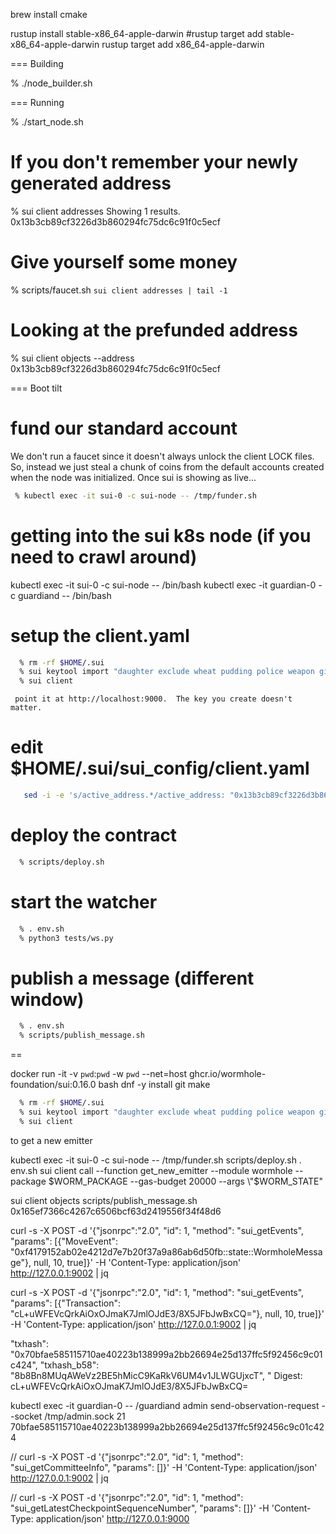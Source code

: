 brew install cmake

 rustup install stable-x86_64-apple-darwin
 #rustup target add stable-x86_64-apple-darwin
 rustup target add x86_64-apple-darwin

=== Building

  % ./node_builder.sh

=== Running

  % ./start_node.sh

# If you don't remember your newly generated address

   % sui client addresses
   Showing 1 results.
   0x13b3cb89cf3226d3b860294fc75dc6c91f0c5ecf

# Give yourself some money

   % scripts/faucet.sh `sui client addresses | tail -1`

# Looking at the prefunded address

   % sui client objects --address 0x13b3cb89cf3226d3b860294fc75dc6c91f0c5ecf

=== Boot tilt

# fund our standard account

 We don't run a faucet since it doesn't always unlock the client LOCK files.  So, instead we just steal a chunk of coins
 from the default accounts created when the node was initialized.  Once sui is showing as live...

``` sh
 % kubectl exec -it sui-0 -c sui-node -- /tmp/funder.sh
```

# getting into the sui k8s node (if you need to crawl around)

   kubectl exec -it sui-0 -c sui-node -- /bin/bash
   kubectl exec -it guardian-0 -c guardiand -- /bin/bash

# setup the client.yaml

``` sh
  % rm -rf $HOME/.sui
  % sui keytool import "daughter exclude wheat pudding police weapon giggle taste space whip satoshi occur" ed25519
  % sui client
```
     point it at http://localhost:9000.  The key you create doesn't matter.

# edit $HOME/.sui/sui_config/client.yaml

``` sh
   sed -i -e 's/active_address.*/active_address: "0x13b3cb89cf3226d3b860294fc75dc6c91f0c5ecf"/' ~/.sui/sui_config/client.yaml 
```


# deploy the contract

``` sh
  % scripts/deploy.sh
```

# start the watcher

``` sh
  % . env.sh
  % python3 tests/ws.py
```

# publish a message (different window)

``` sh
  % . env.sh
  % scripts/publish_message.sh
```

==

docker run -it -v `pwd`:`pwd` -w `pwd` --net=host ghcr.io/wormhole-foundation/sui:0.16.0 bash
dnf -y install git make

``` sh
  % rm -rf $HOME/.sui
  % sui keytool import "daughter exclude wheat pudding police weapon giggle taste space whip satoshi occur" secp256k1
  % sui client
```

to get a new emitter

  kubectl exec -it sui-0 -c sui-node -- /tmp/funder.sh
  scripts/deploy.sh
  . env.sh
  sui client call --function get_new_emitter --module wormhole --package $WORM_PACKAGE --gas-budget 20000 --args \"$WORM_STATE\" 

  sui client objects
  scripts/publish_message.sh 0x165ef7366c4267c6506bcf63d2419556f34f48d6


curl -s -X POST -d '{"jsonrpc":"2.0", "id": 1, "method": "sui_getEvents", "params": [{"MoveEvent": "0xf4179152ab02e4212d7e7b20f37a9a86ab6d50fb::state::WormholeMessage"}, null, 10, true]}' -H 'Content-Type: application/json' http://127.0.0.1:9002 | jq

curl -s -X POST -d '{"jsonrpc":"2.0", "id": 1, "method": "sui_getEvents", "params": [{"Transaction": "cL+uWFEVcQrkAiOxOJmaK7JmlOJdE3/8X5JFbJwBxCQ="}, null, 10, true]}' -H 'Content-Type: application/json' http://127.0.0.1:9002 | jq

"txhash": "0x70bfae585115710ae40223b138999a2bb26694e25d137ffc5f92456c9c01c424", "txhash_b58": "8b8Bn8MUqAWeVz2BE5hMicC9KaRkV6UM4v1JLWGUjxcT", "
Digest: cL+uWFEVcQrkAiOxOJmaK7JmlOJdE3/8X5JFbJwBxCQ=

  kubectl exec -it guardian-0 -- /guardiand admin send-observation-request --socket /tmp/admin.sock 21 70bfae585115710ae40223b138999a2bb26694e25d137ffc5f92456c9c01c424

// curl -s -X POST -d '{"jsonrpc":"2.0", "id": 1, "method": "sui_getCommitteeInfo", "params": []}' -H 'Content-Type: application/json' http://127.0.0.1:9002 | jq

// curl -s -X POST -d '{"jsonrpc":"2.0", "id": 1, "method": "sui_getLatestCheckpointSequenceNumber", "params": []}' -H 'Content-Type: application/json' http://127.0.0.1:9000 
